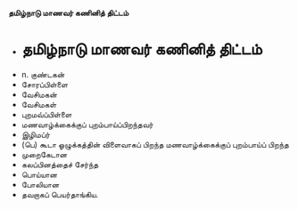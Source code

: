 **தமிழ்நாடு மாணவர் கணினித் திட்டம்**
- # தமிழ்நாடு மாணவர் கணினித் திட்டம்
- n. குண்டகன்
- சோரப்பிள்ளை
- வேசிமகன்
- வேசிமகள்
- புறமவ்ப்பிள்ளை
- மணவாழ்க்கைக்குப் புறம்பாய்ப்பிறந்தவர்
- இழிமப்ர்
- (பெ) கூடா ஓழுக்கத்தின் விளைவாகப் பிறந்த மணவாழ்க்கைக்குப் புறம்பாய்ப் பிறந்த
- முறைகேடான
- கலப்பினத்தைச் சேர்ந்த
- பொய்யான
- போலியான
- தவறாகப் பெயர்தாங்கிய.

